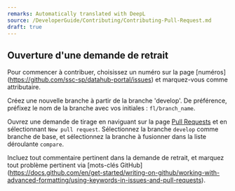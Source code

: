 ```yaml
---
remarks: Automatically translated with DeepL
source: /DeveloperGuide/Contributing/Contributing-Pull-Request.md
draft: true
---
```


## Ouverture d'une demande de retrait

Pour commencer à contribuer, choisissez un numéro sur la page [numéros] (https://github.com/ssc-sp/datahub-portal/issues) et marquez-vous comme attributaire.

Créez une nouvelle branche à partir de la branche 'develop'. De préférence, préfixez le nom de la branche avec vos initiales : `fl/branch_name`.

Ouvrez une demande de tirage en naviguant sur la page [Pull Requests](https://github.com/ssc-sp/datahub-portal/pulls) et en sélectionnant `New pull request`. Sélectionnez la branche `develop` comme branche de base, et sélectionnez la branche à fusionner dans la liste déroulante `compare`.

Incluez tout commentaire pertinent dans la demande de retrait, et marquez tout problème pertinent via [mots-clés GitHub] (https://docs.github.com/en/get-started/writing-on-github/working-with-advanced-formatting/using-keywords-in-issues-and-pull-requests).
